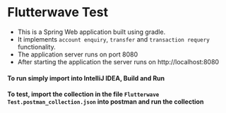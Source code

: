 # Flutterwave Test

* This is a Spring Web application built using gradle.
* It implements `account enquiry`, `transfer` and `transaction requery` functionality.
* The application server runs on port 8080
* After starting the application the server runs on http://localhost:8080

#### To run simply import into IntelliJ IDEA, Build and Run 

#### To test, import the collection in the file ```Flutterwave Test.postman_collection.json``` into postman and run the collection
